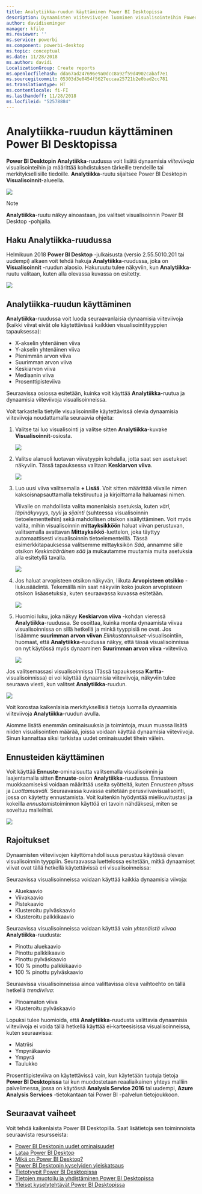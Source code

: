 ```yaml
---
title: Analytiikka-ruudun käyttäminen Power BI Desktopissa
description: Dynaamisten viiteviivojen luominen visualisointeihin Power BI Desktopissa
author: davidiseminger
manager: kfile
ms.reviewer: ''
ms.service: powerbi
ms.component: powerbi-desktop
ms.topic: conceptual
ms.date: 11/28/2018
ms.author: davidi
LocalizationGroup: Create reports
ms.openlocfilehash: dda67ad247696e9a0dcc8a92f59d4902cabaf7e1
ms.sourcegitcommit: 05303d3e0454f5627eccaa25721b2e0bad2cc781
ms.translationtype: HT
ms.contentlocale: fi-FI
ms.lasthandoff: 11/28/2018
ms.locfileid: "52578884"
---
```

# <a name="using-the-analytics-pane-in-power-bi-desktop"></a>Analytiikka-ruudun käyttäminen Power BI Desktopissa
**Power BI Desktopin** **Analytiikka**-ruudussa voit lisätä dynaamisia *viiteviivoja* visualisointeihin ja määrittää kohdistuksen tärkeille trendeille tai merkityksellisille tiedoille. **Analytiikka**-ruutu sijaitsee Power BI Desktopin **Visualisoinnit**-alueella.

![](media/desktop-analytics-pane/analytics-pane_1.png)

> [!NOTE]
> **Analytiikka**-ruutu näkyy ainoastaan, jos valitset visualisoinnin Power BI Desktop -pohjalla.

## <a name="search-within-the-analytics-pane"></a>Haku Analytiikka-ruudussa
Helmikuun 2018 **Power BI Desktop** -julkaisusta (versio 2.55.5010.201 tai uudempi) alkaen voit tehdä hakuja **Analytiikka**-ruudussa, joka on **Visualisoinnit** -ruudun alaosio. Hakuruutu tulee näkyviin, kun **Analytiikka**-ruutu valitaan, kuten alla olevassa kuvassa on esitetty.

![](media/desktop-analytics-pane/analytics-pane_1b.png)

## <a name="using-the-analytics-pane"></a>Analytiikka-ruudun käyttäminen
**Analytiikka**-ruudussa voit luoda seuraavanlaisia dynaamisia viiteviivoja (kaikki viivat eivät ole käytettävissä kaikkien visualisointityyppien tapauksessa):

* X-akselin yhtenäinen viiva
* Y-akselin yhtenäinen viiva
* Pienimmän arvon viiva
* Suurimman arvon viiva
* Keskiarvon viiva
* Mediaanin viiva
* Prosenttipisteviiva

Seuraavissa osiossa esitetään, kuinka voit käyttää **Analytiikka**-ruutua ja dynaamisia viiteviivoja visualisoinneissa.

Voit tarkastella tietylle visualisoinnille käytettävissä olevia dynaamisia viiteviivoja noudattamalla seuraavia ohjeita:

1. Valitse tai luo visualisointi ja valitse sitten **Analytiikka**-kuvake **Visualisoinnit**-osiosta.
   
   ![](media/desktop-analytics-pane/analytics-pane_2.png)
2. Valitse alanuoli luotavan viivatyypin kohdalla, jotta saat sen asetukset näkyviin. Tässä tapauksessa valitaan **Keskiarvon viiva**.
   
   ![](media/desktop-analytics-pane/analytics-pane_3.png)
3. Luo uusi viiva valitsemalla **+ Lisää**. Voit sitten määrittää viivalle nimen kaksoisnapsauttamalla tekstiruutua ja kirjoittamalla haluamasi nimen.
   
   Viivalle on mahdollista valita monenlaisia asetuksia, kuten *väri*, *läpinäkyvyys*, *tyyli* ja *sijainti* (suhteessa visualisoinnin tietoelementteihin) sekä mahdollisen otsikon sisällyttäminen. Voit myös valita, mihin visualisoinnin **mittayksikköön** haluat viivan perustuvan, valitsemalla avattavan **Mittayksikkö**-luettelon, joka täyttyy automaattisesti visualisoinnin tietoelementeillä. Tässä esimerkkitapauksessa valitsemme mittayksikön *Sää*, annamme sille otsikon *Keskimääräinen sää* ja mukautamme muutamia muita asetuksia alla esitetyllä tavalla.
   
   ![](media/desktop-analytics-pane/analytics-pane_4.png)
4. Jos haluat arvopisteen otsikon näkyvän, liikuta **Arvopisteen otsikko** -liukusäädintä. Tekemällä niin saat näkyviin koko joukon arvopisteen otsikon lisäasetuksia, kuten seuraavassa kuvassa esitetään.
   
   ![](media/desktop-analytics-pane/analytics-pane_5.png)
5. Huomioi luku, joka näkyy **Keskiarvon viiva** -kohdan vieressä **Analytiikka**-ruudussa. Se osoittaa, kuinka monta dynaamista viivaa visualisoinnissa on sillä hetkellä ja minkä tyyppisiä ne ovat. Jos lisäämme **suurimman arvon viivan** *Elinkustannukset*-visualisointiin, huomaat, että **Analytiikka**-ruudussa näkyy, että tässä visualisoinnissa on nyt käytössä myös dynaaminen **Suurimman arvon viiva** -viiteviiva.
   
   ![](media/desktop-analytics-pane/analytics-pane_6.png)

Jos valitsemassasi visualisoinnissa (Tässä tapauksessa **Kartta**-visualisoinnissa) ei voi käyttää dynaamisia viiteviivoja, näkyviin tulee seuraava viesti, kun valitset **Analytiikka**-ruudun.

![](media/desktop-analytics-pane/analytics-pane_7.png)

Voit korostaa kaikenlaisia merkityksellisiä tietoja luomalla dynaamisia viiteviivoja **Analytiikka**-ruudun avulla.

Aiomme lisätä enemmän ominaisuuksia ja toimintoja, muun muassa lisätä niiden visualisointien määrää, joissa voidaan käyttää dynaamisia viiteviivoja. Sinun kannattaa siksi tarkistaa uudet ominaisuudet tihein välein.

## <a name="apply-forecasting"></a>Ennusteiden käyttäminen
Voit käyttää **Ennuste**-ominaisuutta valitsemalla visualisoinnin ja laajentamalla sitten **Ennuste**-osion **Analytiikka**-ruudussa. Ennusteen muokkaamiseksi voidaan määrittää useita syötteitä, kuten *Ennusteen pituus* ja *Luottamusväli*. Seuraavassa kuvassa esitetään perusviivavisualisointi, jossa on käytetty ennustamista. Voit kuitenkin hyödyntää mielikuvitustasi ja kokeilla *ennustamis*toiminnon käyttöä eri tavoin nähdäksesi, miten se soveltuu malleihisi.

![](media/desktop-analytics-pane/analytics-pane_8.png)

## <a name="limitations"></a>Rajoitukset
Dynaamisten viiteviivojen käyttömahdollisuus perustuu käytössä olevan visualisoinnin tyyppiin. Seuraavassa luettelossa esitetään, mitkä dynaamiset viivat ovat tällä hetkellä käytettävissä eri visualisoinneissa:

Seuraavissa visualisoinneissa voidaan käyttää kaikkia dynaamisia viivoja:

* Aluekaavio
* Viivakaavio
* Pistekaavio
* Klusteroitu pylväskaavio
* Klusteroitu palkkikaavio

Seuraavissa visualisoinneissa voidaan käyttää vain *yhtenäistä viivaa* **Analytiikka**-ruudusta:

* Pinottu aluekaavio
* Pinottu palkkikaavio
* Pinottu pylväskaavio
* 100 % pinottu palkkikaavio
* 100 % pinottu pylväskaavio

Seuraavissa visualisoinneissa ainoa valittavissa oleva vaihtoehto on tällä hetkellä *trendiviiva*:

* Pinoamaton viiva
* Klusteroitu pylväskaavio

Lopuksi tulee huomioida, että **Analytiikka**-ruudusta valittavia dynaamisia viiteviivoja ei voida tällä hetkellä käyttää ei-karteesisissa visualisoinneissa, kuten seuraavissa:

* Matriisi
* Ympyräkaavio
* Ympyrä
* Taulukko

Prosenttipisteviiva on käytettävissä vain, kun käytetään tuotuja tietoja **Power BI Desktopissa** tai kun muodostetaan reaaliaikainen yhteys malliin palvelimessa, jossa on käytössä **Analysis Service 2016** tai uudempi, **Azure Analysis Services** -tietokantaan tai Power BI -palvelun tietojoukkoon. 

## <a name="next-steps"></a>Seuraavat vaiheet
Voit tehdä kaikenlaista Power BI Desktopilla. Saat lisätietoja sen toiminnoista seuraavista resursseista:

* [Power BI Desktopin uudet ominaisuudet](desktop-latest-update.md)
* [Lataa Power BI Desktop](desktop-get-the-desktop.md)
* [Mikä on Power BI Desktop?](desktop-what-is-desktop.md)
* [Power BI Desktopin kyselyiden yleiskatsaus](desktop-query-overview.md)
* [Tietotyypit Power BI Desktopissa](desktop-data-types.md)
* [Tietojen muotoilu ja yhdistäminen Power BI Desktopissa](desktop-shape-and-combine-data.md)
* [Yleiset kyselytehtävät Power BI Desktopissa](desktop-common-query-tasks.md)    

